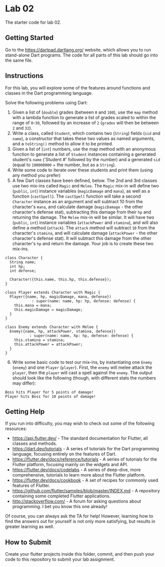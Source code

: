 # Lab 02
The starter code for lab 02.

## Getting Started
Go to the https://dartpad.dartlang.org/ website, which allows you to run stand-alone Dart programs.  The code for all parts of this lab should go into the same file.

## Instructions
For this lab, you will explore some of the features around functions and classes in the Dart programming language.

Solve the following problems using Dart:

1. Given a list of (`double`) grades (between `0` and `100`), use the `map` method with a lambda function to generate a list of grades scaled to within the range of `0`-`30`, followed by an increase of `2` (`grades` will then be between `2` and `32`).
2. Write a class, called `Student`, which contains two (`String`) fields (`sid` and `name`), a constructor that takes these two values as named arguments, and a `toString()` method to allow it to be printed.
3. Given a list of (`int`) numbers, use the map method with an anonymous function to generate a list of `Student` instances containing a generated student's `name` ('Student #' followed by the number) and a generated `sid` (equal to `100000000` + the number, but as a `String`).
4. Write some code to iterate over these students and print them (using any method you prefer)
5. A few Dart classes have been defined, below.  The 2nd and 3rd classes use two mix-ins called `Magic` and `Melee`.  The `Magic` mix-in will define two (`public`, `int`) instance variables (`magicDamage` and `mana`), as well as a function (`castSpell`).  The `castSpell` function will take a second `Character` instance as an argument and will subtract 10 from the character's `mana`, and calculate damage (`magicDamage` - the other character's defense stat), subtracting this damage from their `hp` and returning the damage.  The `Melee` mix-in will be similar.  It will have two (`public`, `int`) instance variables (`attackPower` and `stamina`), and will also define a method (`attack`).  The `attack` method will subtract `10` from the character's `stamina`, and will calculate damage (`attackPower` - the other character's defense stat).  It will subtract this damage from the other character's `hp` and return the damage.  Your job is to create these two mix-ins.

```
class Character {
  String name;
  int hp;
  int defense;
  
  Character({this.name, this.hp, this.defense});
}

class Player extends Character with Magic {
  Player({name, hp, magicDamage, mana, defense}) 
            : super(name: name, hp: hp, defense: defense) {
    this.mana = mana;
    this.magicDamage = magicDamage;
  }
}

class Enemy extends Character with Melee {
  Enemy({name, hp, attackPower, stamina, defense}) 
           : super(name: name, hp: hp, defense: defense) {
    this.stamina = stamina;
    this.attackPower = attackPower;
  }
}
```

6.	Write some basic code to test our mix-ins, by instantiating one `Enemy` (`enemy`) and one `Player` (`player`).  First, the `enemy` will melee attack the `player`, then the `player` will cast a spell against the `enemy`.  The output should look like the following (though, with different stats the numbers may differ):

```
Boss hits Player for 5 points of damage!
Player hits Boss for 10 points of damage!
```

## Getting Help
If you run into difficulty, you may wish to check out some of the following resources:

- https://api.flutter.dev/  - The standard documentation for Flutter, all classes and methods.
- https://dart.dev/tutorials - A series of tutorials for the Dart programming language, focusing entirely on the features of Dart.
- https://flutter.dev/docs/reference/tutorials - A series of tutorials for the Flutter platform, focusing mainly on the widgets and API.
- https://flutter.dev/docs/codelabs - A series of deep-dive, more comprehensive, tutorials to learn more about the Flutter platform.
- https://flutter.dev/docs/cookbook - A set of recipes for commonly used features of Flutter.
- https://github.com/flutter/samples/blob/master/INDEX.md - A repository containing some completed Flutter applications.
- http://stackoverflow.com/ - A forum for asking questions about programming.  I bet you know this one already!

Of course, you can always ask the TA for help!  However, learning how to find the answers out for yourself is not only more satisfying, but results in greater learning as well.

## How to Submit
Create your flutter projects inside this folder, commit, and then push your code to this repository to submit your lab assignment.